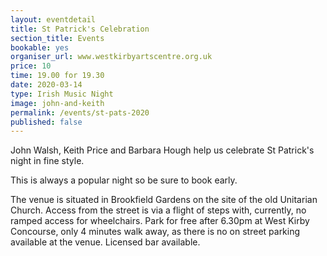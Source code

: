 ```yaml
---
layout: eventdetail
title: St Patrick's Celebration
section_title: Events
bookable: yes
organiser_url: www.westkirbyartscentre.org.uk
price: 10
time: 19.00 for 19.30
date: 2020-03-14
type: Irish Music Night
image: john-and-keith
permalink: /events/st-pats-2020
published: false
---
```


John Walsh, Keith Price and Barbara Hough help us celebrate
St Patrick's night in fine style.

This is always a popular night so be sure to book early.

The venue is situated in Brookfield Gardens on the site of the old Unitarian Church. Access from the street is via a flight of steps with, currently, no ramped access for wheelchairs. Park for free after 6.30pm at West Kirby Concourse, only 4 minutes walk away, as there is no on street parking available at the venue. Licensed bar available.

